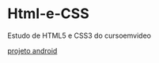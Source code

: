 # Html-e-CSS
 Estudo de HTML5 e CSS3 do cursoemvideo

<a href="https://github.com/leoziny/Html-e-CSS/tree/main/desafio_cssd10/index.html">projeto android</a>
